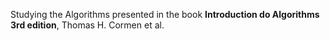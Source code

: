 Studying the Algorithms presented in the book **Introduction do Algorithms 3rd edition**, Thomas H. Cormen et al.